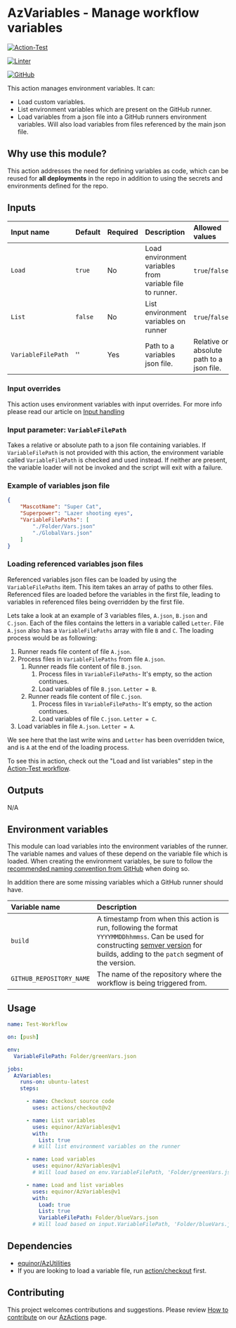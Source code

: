 # AzVariables - Manage workflow variables

[![Action-Test](https://github.com/equinor/AzVariables/actions/workflows/Action-Test.yml/badge.svg)](https://github.com/equinor/AzVariables/actions/workflows/Action-Test.yml)

[![Linter](https://github.com/equinor/AzVariables/workflows/Linter/badge.svg)](https://github.com/equinor/AzVariables/actions/workflows/Linter.yml)

[![GitHub](https://img.shields.io/github/license/equinor/AzVariables)](LICENSE)

This action manages environment variables. It can:

- Load custom variables.
- List environment variables which are present on the GitHub runner.
- Load variables from a json file into a GitHub runners environment variables. Will also load variables from files referenced by the main json file.

## Why use this module?

This action addresses the need for defining variables as code, which can be reused for **all deployments** in the repo in addition to using the secrets and environments
defined for the repo.

## Inputs

| Input name         | Default | Required | Description                                              | Allowed values                            |
| :----------------- | :------ | :------- | :------------------------------------------------------- | :---------------------------------------- |
| `Load`             | `true`  | No       | Load environment variables from variable file to runner. | `true`/`false`                            |
| `List`             | `false` | No       | List environment variables on runner                     | `true`/`false`                            |
| `VariableFilePath` | ''      | Yes      | Path to a variables json file.                           | Relative or absolute path to a json file. |

### Input overrides

This action uses environment variables with input overrides. For more info please read our article on [Input handling](https://github.com/equinor/AzActions#input-handling)

### Input parameter: `VariableFilePath`

Takes a relative or absolute path to a json file containing variables.
If `VariableFilePath` is not provided with this action, the environment variable called `VariableFilePath` is checked and used instead.
If neither are present, the variable loader will not be invoked and the script will exit with a failure.

### Example of variables json file

```json
{
    "MascotName": "Super Cat",
    "Superpower": "Lazer shooting eyes",
    "VariableFilePaths": [
        "./Folder/Vars.json"
        "./GlobalVars.json"
    ]
}
```

### Loading referenced variables json files

Referenced variables json files can be loaded by using the `VariableFilePaths` item. This item takes an array of paths to other files.
Referenced files are loaded before the variables in the first file, leading to variables in referenced files being overridden by the first file.

Lets take a look at an example of 3 variables files, `A.json`, `B.json` and `C.json`. Each of the files contains the letters in a variable called `Letter`. File `A.json` also has a `VariableFilePaths` array with file `B` and `C`.
The loading process would be as following:

1. Runner reads file content of file `A.json`.
2. Process files in  `VariableFilePaths` from file `A.json`.
   1. Runner reads file content of file `B.json`.
      1. Process files in `VariableFilePaths`- It's empty, so the action continues.
      2. Load variables of file `B.json`. `Letter = B`.
   2. Runner reads file content of file `C.json`.
      1. Process files in `VariableFilePaths`- It's empty, so the action continues.
      2. Load variables of file `C.json`. `Letter = C`.
3. Load variables in file `A.json`. `Letter = A`.

We see here that the last write wins and `Letter` has been overridden twice, and is `A` at the end of the loading process.

To see this in action, check out the "Load and list variables" step in the [Action-Test workflow](https://github.com/equinor/AzVariables/actions).

## Outputs

N/A

## Environment variables

This module can load variables into the environment variables of the runner.
The variable names and values of these depend on the variable file which is loaded.
When creating the environment variables, be sure to follow the [recommended naming convention from GitHub](https://docs.github.com/en/actions/reference/environment-variables#naming-conventions-for-environment-variables) when doing so.

In addition there are some missing variables which a GitHub runner should have.

| Variable name            | Description                                                                                                                                                                                                   |
| :----------------------- | :------------------------------------------------------------------------------------------------------------------------------------------------------------------------------------------------------------ |
| `build`                  | A timestamp from when this action is run, following the format `YYYYMMDDhhmmss`. Can be used for constructing [semver version](https://semver.org/) for builds, adding to the `patch` segment of the version. |
| `GITHUB_REPOSITORY_NAME` | The name of the repository where the workflow is being triggered from.                                                                                                                                        |

## Usage

```yml
name: Test-Workflow

on: [push]

env:
  VariableFilePath: Folder/greenVars.json

jobs:
  AzVariables:
    runs-on: ubuntu-latest
    steps:

      - name: Checkout source code
        uses: actions/checkout@v2

      - name: List variables
        uses: equinor/AzVariables@v1
        with:
          List: true
        # Will list environment variables on the runner

      - name: Load variables
        uses: equinor/AzVariables@v1
        # Will load based on env.VariableFilePath, 'Folder/greenVars.json'

      - name: Load and list variables
        uses: equinor/AzVariables@v1
        with:
          Load: true
          List: true
          VariableFilePath: Folder/blueVars.json
        # Will load based on input.VariableFilePath, 'Folder/blueVars.json'.

```

## Dependencies

- [equinor/AzUtilities](https://www.github.com/equinor/AzUtilities)
- If you are looking to load a variable file, run [action/checkout](https://github.com/actions/checkout) first.

## Contributing

This project welcomes contributions and suggestions. Please review [How to contribute](https://github.com/equinor/AzActions#how-to-contibute) on our [AzActions](https://github.com/equinor/AzActions) page.
